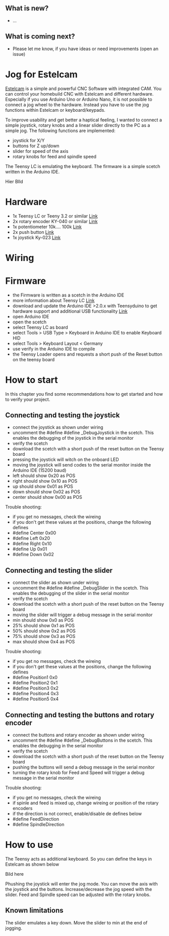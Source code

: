 ## What is new?
- ...


## What is coming next?
- Please let me know, if you have ideas or need improvements (open an issue)




# Jog for Estelcam

[Estelcam](https://www.estlcam.de) is a simple and powerful CNC Software with integrated CAM. You can control your homebuild CNC with Estelcam and different hardware. Especially if you use Arduino Uno or Arduino Nano, it is not possible to connect a jog wheel to the hardware. Instead you have to use the jog functions within Estelcam or keyboard/keypads.

To improve usability and get better a haptical feeling, I wanted to connect a simple joystick, rotary knobs and a linear slider directly to the PC as a simple jog.
The following functions are implemented:
- joystick for X/Y
- buttons for Z up/down
- slider for speed of the axis
- rotary knobs for feed and spindle speed

The Teensy LC is emulating the keyboard. The firmware is a simple scetch written in the Arduino IDE.


Hier BIld


# Hardware

- 1x Teensy LC or Teeny 3.2 or similar [Link](https://eu.robotshop.com/de/products/teensy-lc-usb-microcontroller-development-board)
- 2x rotary encoder KY-040 or similar [Link](https://www.amazon.de/s?k=rotary+encoder+ky-040&__mk_de_DE=ÅMÅŽÕÑ&crid=94ARQ2T8IVQT&sprefix=rotary+encoder+ky-040%2Caps%2C101&ref=nb_sb_noss_1)
- 1x potentiometer 10k.... 100k [Link](https://www.amazon.de/RoboMall-Linear-Poti-Schiebepotentiometer-2-Fach/dp/B01KZM135I/ref=sr_1_5?__mk_de_DE=ÅMÅŽÕÑ&crid=33N7B9JL6OH87&keywords=linear+poti&qid=1700078468&sprefix=linear+poti%2Caps%2C137&sr=8-5)
- 2x push button [Link](https://www.amazon.de/RUNCCI-YUN-Wasserdicht-Druckknopf-Autotrompete-Haustürklingel/dp/B08P4CC8V6/ref=sr_1_22_sspa?__mk_de_DE=ÅMÅŽÕÑ&crid=Y0GVKG4ZISSB&keywords=drucktaster&qid=1700078583&sprefix=drucktaster%2Caps%2C123&sr=8-22-spons&sp_csd=d2lkZ2V0TmFtZT1zcF9tdGY&th=1)
- 1x joystick Ky-023 [Link](https://www.amazon.de/AZDelivery-Joystick-KY-023-Arduino-gratis/dp/B07V3HQSVY/ref=sr_1_2_sspa?__mk_de_DE=ÅMÅŽÕÑ&crid=1EICNRSPPHWXX&keywords=joystick+arduino&qid=1700078535&sprefix=joystickl+arduino%2Caps%2C101&sr=8-2-spons&sp_csd=d2lkZ2V0TmFtZT1zcF9hdGY&psc=1)

# Wiring

# Firmware

- the Firmware is written as a scetch in the Arduino IDE
- more information about Teensy LC [Link](https://www.prjc.com/teensy)   
- download and update the Arduino IDE >2.0.x with Teensyduino to get hardware support and additional USB functionality [Link](https://www.pjrc.com/teensy/td_download.html)
- open Arduino IDE
- open the scetch
- select Teensy LC as board
- select Tools > USB Type > Keyboard in Arduino IDE to enable Keyboard HID
- select Tools > Keyboard Layout < Germany 
- use verify in the Arduino IDE to compile
- the Teensy Loader opens and requests a short push of the Reset button on the teensy board


# How to start
In this chapter you find some recommendations how to get started and how to verify your project.

## Connecting and testing the joystick
- connect the joystick as shown under wiring
- uncomment the #define #define _DebugJoystick in the scetch. This enables the debugging of the joystick in the serial monitor
- verify the scetch
- download the scetch with a short push of the reset button on the Teensy board
- pressing the joystick will witch on the onboard LED
- moving the joystick will send codes to the serial monitor inside the Arduino IDE (15200 baud)
- left should show 0x20 as POS
- right should show 0x10 as POS
- up should show 0x01 as POS
- down should show 0x02 as POS
- center should show 0x00 as POS

Trouble shooting: 
- if you get no messages, check the wireing
- if you don't get these values at the positions, change the following defines
 - #define Center          0x00
 - #define Left            0x20
 - #define Right           0x10     
 - #define Up              0x01 
 - #define Down            0x02


## Connecting and testing the slider
- connect the slider as shown under wiring
- uncomment the #define #define _DebugSlider in the scetch. This enables the debugging of the slider in the serial monitor
- verify the scetch
- download the scetch with a short push of the reset button on the Teensy board
- moving the slider will trigger a debug message in the serial monitor
 - min should show 0x0 as POS
 - 25% should show 0x1 as POS
 - 50% should show 0x2 as POS
 - 75% should show 0x3 as POS
 - max should show 0x4 as POS
   
Trouble shooting:
- if you get no messages, check the wireing
- if you don't get these values at the positions, change the following defines
 - #define Position1       0x0
 - #define Position2       0x1
 - #define Position3       0x2
 - #define Position4       0x3
 - #define Position5       0x4


## Connecting and testing the buttons and rotary encoder
- connect the buttons and rotary encoder as shown under wiring
- uncomment the #define #define _DebugButtons in the scetch. This enables the debugging in the serial monitor
- verify the scetch
- download the scetch with a short push of the reset button on the Teensy board
- pushing the buttons will send a debug message in the serial monitor
- turning the rotary knob for Feed and Speed will trigger a debug message in the serial monitor

Trouble shooting: 
- if you get no messages, check the wireing
- if spinle and feed is mixed up, change wireing or position of the rotary encoders
- if the direction is not correct, enable/disable de defines below
 - #define FeedDirection
 - #define SpindleDirection


# How to use
The Teensy acts as additional keyboard. So you can define the keys in Estelcam as shown below

Bild here

Phushing the joystick will enter the jog mode. You can move the axis with the joystick and the buttons. Increase/decrease the jog speed with the slider.
Feed and Spindle speed can be adjusted with the rotary knobs.


## Known limitations
The slider emulates a key down. Move the slider to min at the end of jogging.

